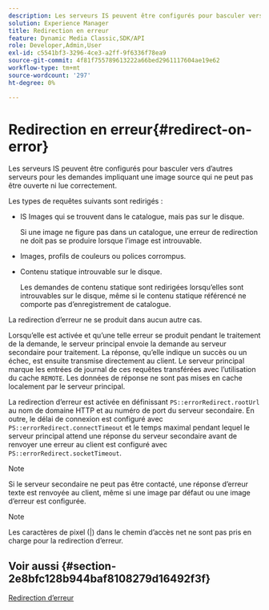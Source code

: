 ```yaml
---
description: Les serveurs IS peuvent être configurés pour basculer vers d’autres serveurs pour les demandes impliquant une image source qui ne peut pas être ouverte ni lue correctement.
solution: Experience Manager
title: Redirection en erreur
feature: Dynamic Media Classic,SDK/API
role: Developer,Admin,User
exl-id: c5541bf3-3296-4ce3-a2ff-9f6336f78ea9
source-git-commit: 4f81f755789613222a66bed2961117604ae19e62
workflow-type: tm+mt
source-wordcount: '297'
ht-degree: 0%

---
```


# Redirection en erreur{#redirect-on-error}

Les serveurs IS peuvent être configurés pour basculer vers d’autres serveurs pour les demandes impliquant une image source qui ne peut pas être ouverte ni lue correctement.

Les types de requêtes suivants sont redirigés :

* IS Images qui se trouvent dans le catalogue, mais pas sur le disque.

  Si une image ne figure pas dans un catalogue, une erreur de redirection ne doit pas se produire lorsque l’image est introuvable.

* Images, profils de couleurs ou polices corrompus.
* Contenu statique introuvable sur le disque.

  Les demandes de contenu statique sont redirigées lorsqu’elles sont introuvables sur le disque, même si le contenu statique référencé ne comporte pas d’enregistrement de catalogue.

La redirection d’erreur ne se produit dans aucun autre cas.

Lorsqu’elle est activée et qu’une telle erreur se produit pendant le traitement de la demande, le serveur principal envoie la demande au serveur secondaire pour traitement. La réponse, qu’elle indique un succès ou un échec, est ensuite transmise directement au client. Le serveur principal marque les entrées de journal de ces requêtes transférées avec l’utilisation du cache `REMOTE`. Les données de réponse ne sont pas mises en cache localement par le serveur principal.

La redirection d’erreur est activée en définissant `PS::errorRedirect.rootUrl` au nom de domaine HTTP et au numéro de port du serveur secondaire. En outre, le délai de connexion est configuré avec `PS::errorRedirect.connectTimeout` et le temps maximal pendant lequel le serveur principal attend une réponse du serveur secondaire avant de renvoyer une erreur au client est configuré avec `PS::errorRedirect.socketTimeout`.

>[!NOTE]
>
>Si le serveur secondaire ne peut pas être contacté, une réponse d’erreur texte est renvoyée au client, même si une image par défaut ou une image d’erreur est configurée.

>[!NOTE]
>
>Les caractères de pixel (|) dans le chemin d’accès net ne sont pas pris en charge pour la redirection d’erreur.

## Voir aussi {#section-2e8bfc128b944baf8108279d16492f3f}

[Redirection d’erreur](../../../is-api/image-serving-api-ref/c-configuration-and-administration/c-server-settings/r-error-redirection.md#reference-268b1bf6ce1b44bb979727c6f5daf1ac)
